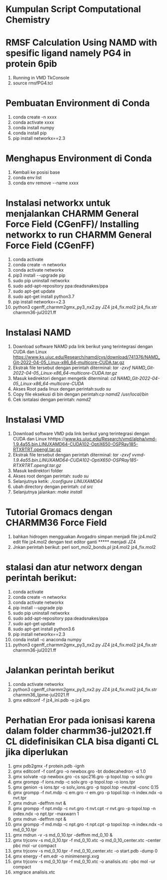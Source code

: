 # Kumpulan Script Computational Chemistry
# RMSF Calculation Using NAMD with spesific ligand namely PG4 in protein 6pib #
1. Running in VMD TkConsole
2. source rmsfPG4.tcl

# Pembuatan Environment di Conda #
1. conda create -n xxxx
2. conda activate xxxx
3. conda install numpy
4. conda install pip
5. pip install networkx==2.3

# Menghapus Environment di Conda #
1. Kembali ke posisi base
2. conda env list 
3. conda env remove --name xxxx

# Instalasi networkx untuk menjalankan CHARMM General Force Field (CGenFF)/ Installing networkx to run CHARMM General Force Field (CGenFF) #
1.	conda activate
2.	conda create -n networkx
3.	conda activate networkx
4.	pip3 install --upgrade pip
5.	sudo pip uninstall networkx
6.	sudo add-apt-repository ppa:deadsnakes/ppa
7.	sudo apt-get update
8.	sudo apt-get install python3.7
9.	pip install networkx==2.3 
10.	python3 cgenff_charmm2gmx_py3_nx2.py JZ4 jz4_fix.mol2 jz4_fix.str charmm36-jul2021.ff

# Instalasi NAMD #
1. Download software NAMD pda link berikut yang terintegrasi dengan CUDA dan Linux https://www.ks.uiuc.edu/Research/namd/cvs/download/741376/NAMD_Git-2022-04-05_Linux-x86_64-multicore-CUDA.tar.gz
2. Ekstrak file tersebut dengan perintah diterminal: *tar -zxvf NAMD_Git-2022-04-05_Linux-x86_64-multicore-CUDA.tar.gz*
4. Masuk kedirektori dengan mengetik diterminal: *cd NAMD_Git-2022-04-05_Linux-x86_64-multicore-CUDA*
6. Akses Root pada linux dengan perintah:*sudo su*
8. Copy file eksekusi di bin dengan perintah:*cp namd2 /usr/local/bin*
10. Cek isntalasi dengan perintah: *namd2*

# Instalasi VMD #
1. Download software VMD pda link berikut yang terintegrasi dengan CUDA dan Linux hhttps://www.ks.uiuc.edu/Research/vmd/alpha/vmd-1.9.4a55.bin.LINUXAMD64-CUDA102-OptiX650-OSPRay185-RTXRTRT.opengl.tar.gz
2. Ekstrak file tersebut dengan perintah diterminal: *tar -zxvf vvmd-1.9.4a55.bin.LINUXAMD64-CUDA102-OptiX650-OSPRay185-RTXRTRT.opengl.tar.gz*
4. Masuk kedirektori folder
6. Akses root dengan perintah: *sudo su*
8. Selanjutnya ketik: *./configure LINUXAMD64*
10. ubah directory dengan perintah: *cd src*
12. Selanjutnya jalankan: *make install*

# Tutorial Gromacs dengan CHARMM36 Force Field
1. bahkan hidrogen mengguakan Avogadro simpan menjadi file jz4.mol2 edit file jz4.mol2 dengan text editor ganti ***** menjadi JZ4
2. Jnkan perintah berikut: perl sort_mol2_bonds.pl jz4.mol2 jz4_fix.mol2
# stalasi dan atur networx dengan perintah berikut:
1.	conda activate
2.	conda create -n networkx
3.	conda activate networkx
4.	pip install --upgrade pip
5.	sudo pip uninstall networkx
6.	sudo add-apt-repository ppa:deadsnakes/ppa
7.	sudo apt-get update
8.	sudo apt-get install python3.6
9.	pip install networkx==2.3
10.	conda install -c anaconda numpy 
11.	python3 cgenff_charmm2gmx_py3_nx2.py JZ4 jz4_fix.mol2 jz4_fix.str charmm36-jul2021.ff
# Jalankan perintah berikut
1. conda activate networkx
2. python3 cgenff_charmm2gmx_py3_nx2.py JZ4 jz4_fix.mol2 jz4_fix.str charmm36_ljpme-jul2021.ff
3. gmx editconf -f jz4_ini.pdb -o jz4.gro
# Perhatian Eror pada ionisasi karena dalam folder charmm36-jul2021.ff CL didefinisikan CLA bisa diganti CL jika diperlukan
1.	gmx pdb2gmx -f protein.pdb -ignh
2.	gmx editconf -f conf.gro -o newbox.gro -bt dodecahedron -d 1.0
3.	gmx solvate -cp newbox.gro -cs spc216.gro -p topol.top -o solv.gro
4.	gmx grompp -f ions.mdp -c solv.gro -p topol.top -o ions.tpr
5.	gmx genion -s ions.tpr -o solv_ions.gro -p topol.top -neutral -conc 0.15
6.	gmx grompp -f nvt.mdp -c em.gro -r em.gro -p topol.top -n index.ndx -o nvt.tpr
7.	gmx mdrun -deffnm nvt &
8.	gmx grompp -f npt.mdp -c nvt.gro -t nvt.cpt -r nvt.gro -p topol.top -n index.ndx -o npt.tpr -maxwarn 1
9.	gmx mdrun -deffnm npt &
10.	gmx grompp -f md.mdp -c npt.gro -t npt.cpt -p topol.top -n index.ndx -o md_0_10.tpr
11.	gmx mdrun -v -s md_0_10.tpr -deffnm md_0_10 &
12.	gmx trjconv -s md_0_10.tpr -f md_0_10.xtc -o md_0_10_center.xtc -center pbc mol -ur compact
13.	gmx trjconv -s md_0_10.tpr -f md_0_10_center.xtc -o start.pdb -dump 0
14.	gmx energy -f em.edr -o minimenergi.xvg
15.	gmx trjconv -s md_0_10.tpr -f md_0_10.xtc -o analisis.xtc -pbc mol -ur compact
16.	xmgrace analisis.xtc


